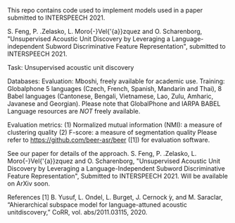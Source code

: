 This repo contains code used to implement models used in a paper submitted to INTERSPEECH 2021.

S. Feng, P. \.Zelasko, L. Moro{-}Vel{\'{a}}zquez and O. Scharenborg, "Unsupervised Acoustic Unit Discovery by Leveraging a Language-independent Subword Discriminative Feature Representation", submitted to INTERSPEECH 2021.

Task:
Unsupervised acoustic unit discovery

Databases:
Evaluation: Mboshi, freely available for academic use.
Training: Globalphone 5 languages (Czech, French, Spanish, Mandarin and Thai), 8 Babel languages (Cantonese, Bengali, Vietnamese, Lao, Zulu, Amharic, Javanese and Georgian). Please note that GlobalPhone and IARPA BABEL Language resources are *NOT* freely available.


Evaluation metrics:
(1) Normalized mutual information (NMI): a measure of clustering quality
(2) F-score: a measure of segmentation quality
Please refer to https://github.com/beer-asr/beer ([1]) for evaluation software.

See our paper for details of the approach.
S. Feng, P. \.Zelasko, L. Moro{-}Vel{\'{a}}zquez and O. Scharenborg, "Unsupervised Acoustic Unit Discovery by Leveraging a Language-Independent Subword Discriminative Feature Representation", Submitted to INTERSPEECH 2021. Will be available on ArXiv soon.

References
[1] B. Yusuf, L. Ondel, L. Burget, J. Cernock ́y, and M. Saraclar, “Ahierarchical  subspace  model  for  language-attuned  acoustic  unitdiscovery,” CoRR, vol. abs/2011.03115, 2020. 
